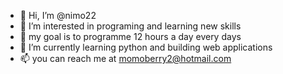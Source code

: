 - 👋 Hi, I’m @nimo22
- 👀 I’m interested in programing and learning new skills
- 🥅 my goal is to programme 12 hours a day every days
- 🌱 I’m currently learning python and building web applications
- 📫 you can reach me at momoberry2@hotmail.com

